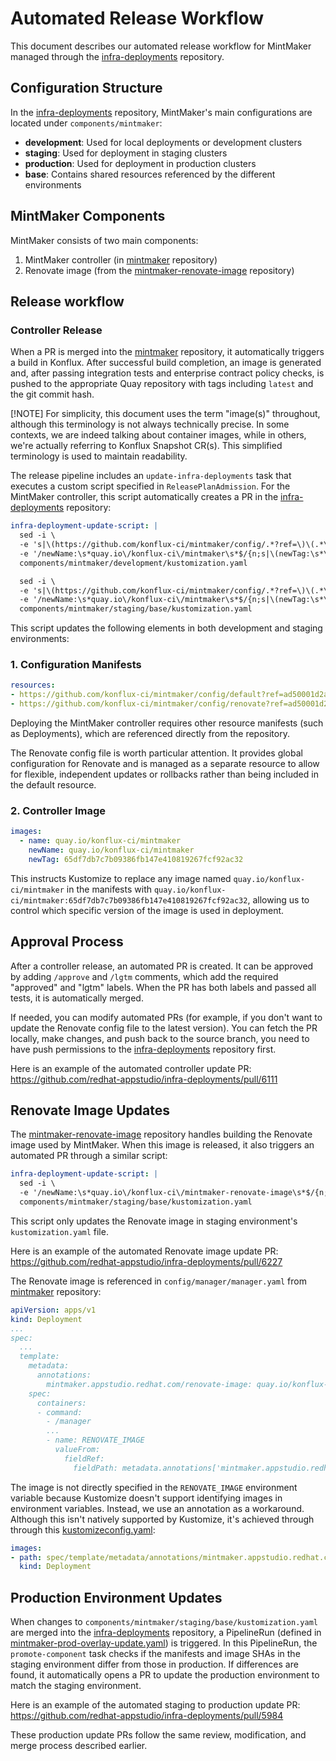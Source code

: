 # Automated Release Workflow

This document describes our automated release workflow for MintMaker managed through the [infra-deployments] repository.

## Configuration Structure

In the [infra-deployments] repository, MintMaker's main configurations are located under `components/mintmaker`:

- **development**: Used for local deployments or development clusters
- **staging**: Used for deployment in staging clusters
- **production**: Used for deployment in production clusters
- **base**: Contains shared resources referenced by the different environments

## MintMaker Components

MintMaker consists of two main components:
1. MintMaker controller (in [mintmaker] repository)
2. Renovate image (from the [mintmaker-renovate-image] repository)

## Release workflow

### Controller Release

When a PR is merged into the [mintmaker] repository, it automatically triggers a build in Konflux. After successful build completion, an image is generated and, after passing integration tests and enterprise contract policy checks, is pushed to the appropriate Quay repository with tags including `latest` and the git commit hash.

[!NOTE]
For simplicity, this document uses the term "image(s)" throughout, although this terminology is not always technically precise. In some contexts, we are indeed talking about container images, while in others, we're actually referring to Konflux Snapshot CR(s). This simplified terminology is used to maintain readability.

The release pipeline includes an `update-infra-deployments` task that executes a custom script specified in `ReleasePlanAdmission`. For the MintMaker controller, this script automatically creates a PR in the [infra-deployments] repository:

```yaml
infra-deployment-update-script: |
  sed -i \
  -e 's|\(https://github.com/konflux-ci/mintmaker/config/.*?ref=\)\(.*\)|\1{{ revision }}|' \
  -e '/newName:\s*quay.io\/konflux-ci\/mintmaker\s*$/{n;s|\(newTag:\s*\).*|\1{{ revision }}|}' \
  components/mintmaker/development/kustomization.yaml

  sed -i \
  -e 's|\(https://github.com/konflux-ci/mintmaker/config/.*?ref=\)\(.*\)|\1{{ revision }}|' \
  -e '/newName:\s*quay.io\/konflux-ci\/mintmaker\s*$/{n;s|\(newTag:\s*\).*|\1{{ revision }}|}' \
  components/mintmaker/staging/base/kustomization.yaml
```

This script updates the following elements in both development and staging environments:

### 1. Configuration Manifests

```yaml
resources:
- https://github.com/konflux-ci/mintmaker/config/default?ref=ad50001d2aba01949fd8a1458a3a58a5c4d1391f
- https://github.com/konflux-ci/mintmaker/config/renovate?ref=ad50001d2aba01949fd8a1458a3a58a5c4d1391f
```

Deploying the MintMaker controller requires other resource manifests (such as Deployments), which are referenced directly from the repository.

The Renovate config file is worth particular attention. It provides global configuration for Renovate and is managed as a separate resource to allow for flexible, independent updates or rollbacks rather than being included in the default resource.

### 2. Controller Image

```yaml
images:
  - name: quay.io/konflux-ci/mintmaker
    newName: quay.io/konflux-ci/mintmaker
    newTag: 65df7db7c7b09386fb147e410819267fcf92ac32
```

This instructs Kustomize to replace any image named `quay.io/konflux-ci/mintmaker` in the manifests with `quay.io/konflux-ci/mintmaker:65df7db7c7b09386fb147e410819267fcf92ac32`, allowing us to control which specific version of the image is used in deployment.

## Approval Process

After a controller release, an automated PR is created. It can be approved by adding `/approve` and `/lgtm` comments, which add the required "approved" and "lgtm" labels. When the PR has both labels and passed all tests, it is automatically merged.

If needed, you can modify automated PRs (for example, if you don't want to update the Renovate config file to the latest version). You can fetch the PR locally, make changes, and push back to the source branch, you need to have push permissions to the [infra-deployments] repository first.

Here is an example of the automated controller update PR: https://github.com/redhat-appstudio/infra-deployments/pull/6111

## Renovate Image Updates

The [mintmaker-renovate-image] repository handles building the Renovate image used by MintMaker. When this image is released, it also triggers an automated PR through a similar script:

```yaml
infra-deployment-update-script: |
  sed -i \
  -e '/newName:\s*quay.io\/konflux-ci\/mintmaker-renovate-image\s*$/{n;s|\(newTag:\s*\).*|\1{{ revision }}|}' \
  components/mintmaker/staging/base/kustomization.yaml
```

This script only updates the Renovate image in staging environment's `kustomization.yaml` file.

Here is an example of the automated Renovate image update PR: https://github.com/redhat-appstudio/infra-deployments/pull/6227

The Renovate image is referenced in `config/manager/manager.yaml` from [mintmaker] repository:

```yaml
apiVersion: apps/v1
kind: Deployment
...
spec:
  ...
  template:
    metadata:
      annotations:
        mintmaker.appstudio.redhat.com/renovate-image: quay.io/konflux-ci/mintmaker-renovate-image:latest
    spec:
      containers:
      - command:
        - /manager
        ...
        - name: RENOVATE_IMAGE
          valueFrom:
            fieldRef:
              fieldPath: metadata.annotations['mintmaker.appstudio.redhat.com/renovate-image']
```

The image is not directly specified in the `RENOVATE_IMAGE` environment variable because Kustomize doesn't support identifying images in environment variables. Instead, we use an annotation as a workaround. Although this isn't natively supported by Kustomize, it's achieved through through this [kustomizeconfig.yaml](https://github.com/redhat-appstudio/infra-deployments/blob/main/components/mintmaker/staging/base/kustomizeconfig.yaml):

```yaml
images:
- path: spec/template/metadata/annotations/mintmaker.appstudio.redhat.com\/renovate-image
  kind: Deployment
```

## Production Environment Updates

When changes to `components/mintmaker/staging/base/kustomization.yaml` are merged into the [infra-deployments] repository, a PipelineRun (defined in [mintmaker-prod-overlay-update.yaml](https://github.com/redhat-appstudio/infra-deployments/blob/main/.tekton/mintmaker-prod-overlay-update.yaml)) is triggered. In this PipelineRun, the `promote-component` task checks if the manifests and image SHAs in the staging environment differ from those in production. If differences are found, it automatically opens a PR to update the production environment to match the staging environment.

Here is an example of the automated staging to production update PR: https://github.com/redhat-appstudio/infra-deployments/pull/5984

These production update PRs follow the same review, modification, and merge process described earlier.

[infra-deployments]: https://github.com/redhat-appstudio/infra-deployments
[mintmaker]: https://github.com/konflux-ci/mintmaker
[mintmaker-renovate-image]: https://github.com/konflux-ci/mintmaker-renovate-image
